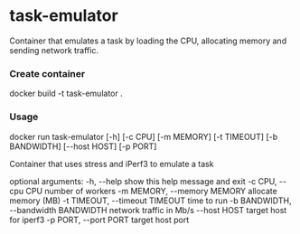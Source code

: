 # task-emulator
Container that emulates a task by loading the CPU, allocating memory and sending network traffic.

### Create container
docker build -t task-emulator .

### Usage
docker run task-emulator  [-h] [-c CPU] [-m MEMORY] [-t TIMEOUT] [-b BANDWIDTH]
                          [--host HOST] [-p PORT]

Container that uses stress and iPerf3 to emulate a task

optional arguments:
  -h, --help            show this help message and exit
  -c CPU, --cpu CPU     number of workers
  -m MEMORY, --memory MEMORY
                        allocate memory (MB)
  -t TIMEOUT, --timeout TIMEOUT
                        time to run
  -b BANDWIDTH, --bandwidth BANDWIDTH
                        network traffic in Mb/s
  --host HOST           target host for iperf3
  -p PORT, --port PORT  target host port
